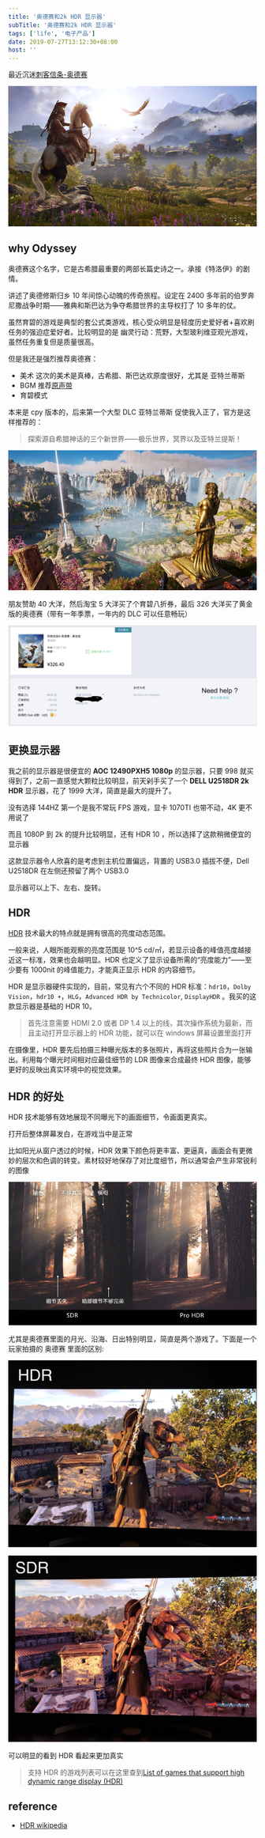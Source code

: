 ```yaml
---
title: '奥德赛和2k HDR 显示器'
subTitle: '奥德赛和2k HDR 显示器'
tags: ['life', '电子产品']
date: 2019-07-27T13:12:30+08:00
host: ''
---
```


最近沉迷[刺客信条-奥德赛](https://store.ubi.com/cn/%E5%88%BA%E5%AE%A2%E4%BF%A1%E6%9D%A1--%E5%A5%A5%E5%BE%B7%E8%B5%9B/5afda5f788a7e34d25b5012f.html)

![odyssey.jpg](./odyssey.jpg)

## why Odyssey

奥德赛这个名字，它是古希腊最重要的两部长篇史诗之一。承接《特洛伊》的剧情。

讲述了奥德修斯归乡 10 年间惊心动魄的传奇旅程。设定在 2400 多年前的伯罗奔尼撒战争时期——雅典和斯巴达为争夺希腊世界的主导权打了 10 多年的仗。

虽然育碧的游戏是典型的套公式类游戏，核心受众明显是轻度历史爱好者+喜欢刷任务的强迫症爱好者。比较明显的是 幽灵行动：荒野，大型玻利维亚观光游戏，虽然任务重复但是质量很高。

但是我还是强烈推荐奥德赛：

- 美术 这次的美术是真棒，古希腊、斯巴达欢原度很好，尤其是 亚特兰蒂斯
- BGM 推荐[原声带](https://www.xiami.com/album/bC7oe72717a5)
- 育碧模式

本来是 cpy 版本的，后来第一个大型 DLC 亚特兰蒂斯 促使我入正了，官方是这样推荐的：

> 探索源自希腊神话的三个新世界——极乐世界，冥界以及亚特兰提斯！

![atlanta](./atlanta.jpg)

朋友赞助 40 大洋，然后淘宝 5 大洋买了个育碧八折券，最后 326 大洋买了黄金版的奥德赛（带有一年季票，一年内的 DLC 可以任意畅玩）

![bill.png](./bill.png)

## 更换显示器

我之前的显示器是很便宜的 **AOC 12490PXH5 1080p** 的显示器，只要 998 就买得到了，之前一直感觉大颗粒比较明显，前天剁手买了一个 **DELL U2518DR 2k HDR** 显示器，花了 1999 大洋，简直是最大的提升了。

没有选择 144HZ 第一个是我不常玩 FPS 游戏，显卡 1070TI 也带不动，4K 更不用说了

而且 1080P 到 2k 的提升比较明显，还有 HDR 10 ，所以选择了这款稍微便宜的显示器

这款显示器令人欣喜的是考虑到主机位置偏远，背置的 USB3.0 插拔不便，Dell U2518DR 在左侧还预留了两个 USB3.0

显示器可以上下、左右、旋转。

## HDR

[HDR](https://en.wikipedia.org/wiki/High-dynamic-range_video) 技术最大的特点就是拥有很高的亮度动态范围。

一般来说，人眼所能观察的亮度范围是 10^5 cd/㎡，若显示设备的峰值亮度越接近这一标准，效果也会越明显。HDR 也定义了显示设备所需的“亮度能力”——至少要有 1000nit 的峰值能力，才能真正显示 HDR 的内容细节。

HDR 是显示器硬件实现的，目前，常见有六个不同的 HDR 标准：`hdr10`，`Dolby Vision`，`hdr10 +`，`HLG`，`Advanced HDR by Technicolor`, `DisplayHDR` 。我买的这款显示器是基础的 HDR 10。

> 首先注意需要 HDMI 2.0 或者 DP 1.4 以上的线，其次操作系统为最新，而且主动打开显示器上的 HDR 功能，就可以在 windows 屏幕设置里面打开

在摄像里，HDR 要先后拍摄三种曝光版本的多张照片，再将这些照片合为一张输出。利用每个曝光时间相对应最佳细节的 LDR 图像来合成最终 HDR 图像，能够更好的反映出真实环境中的视觉效果。

## HDR 的好处

HDR 技术能够有效地展现不同曝光下的画面细节，令画面更真实。

打开后整体屏幕发白，在游戏当中是正常

比如阳光从窗户透过的时候，HDR 效果下颜色将更丰富、更逼真，画面会有更微妙的层次和色调的转变。素材较好地保存了对比度细节，所以通常会产生非常锐利的图像

![sdr-vs-hdr.png](./sdr-vs-hdr.png)

尤其是奥德赛里面的月光、沿海、日出特别明显，简直是两个游戏了。下面是一个玩家拍摄的 奥德赛 里面的区别:

![hdr-odyssey.jpg](./hdr-odyssey.jpg)

![sdr-odyssey.jpg](./sdr-odyssey.jpg)

可以明显的看到 HDR 看起来更加真实

> 支持 HDR 的游戏列表可以在这里查到[List of games that support high dynamic range display (HDR)](<https://pcgamingwiki.com/wiki/List_of_games_that_support_high_dynamic_range_display_(HDR)>)

## reference

- [HDR wikipedia](https://en.wikipedia.org/wiki/High-dynamic-range_video)
